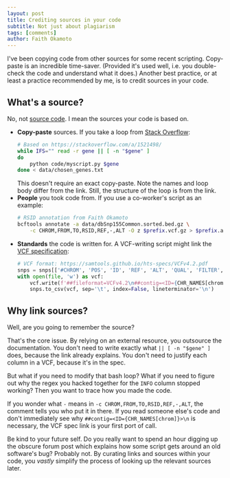 ```yaml
---
layout: post
title: Crediting sources in your code
subtitle: Not just about plagiarism
tags: [comments]
author: Faith Okamoto
---
```


I've been copying code from other sources for some recent scripting. Copy-paste
is an incredible time-saver. (Provided it's used well, i.e. you double-check the
code and understand what it does.) Another best practice, or at least a practice
recommended by me, is to credit sources in your code.

## What's a source?

No, not [source code][SourceCode]. I mean the sources your code is based on.

- **Copy-paste** sources. If you take a loop from [Stack Overflow][BashLoop]:
    ```bash
    # Based on https://stackoverflow.com/a/1521498/
    while IFS="" read -r gene || [ -n "$gene" ]
    do
        python code/myscript.py $gene
    done < data/chosen_genes.txt
    ```
    This doesn't require an exact copy-paste. Note the names and loop body 
    differ from the link. Still, the structure of the loop is from the link.
- **People** you took code from. If you use a co-worker's script as an example:
    ```bash
    # RSID annotation from Faith Okamoto
    bcftools annotate -a data/dbSnp155Common.sorted.bed.gz \
        -c CHROM,FROM,TO,RSID,REF,-,ALT -O z $prefix.vcf.gz > $prefix.annotated.vcf.gz
    ```
- **Standards** the code is written for. A VCF-writing script might 
link the [VCF specification][VCF]:
    ```python
    # VCF format: https://samtools.github.io/hts-specs/VCFv4.2.pdf
    snps = snps[['#CHROM', 'POS', 'ID', 'REF', 'ALT', 'QUAL', 'FILTER', 'INFO']]
    with open(file, 'w') as vcf:
        vcf.write(f'##fileformat=VCFv4.2\n##contig=<ID={CHR_NAMES[chrom]}>\n')
        snps.to_csv(vcf, sep='\t', index=False, lineterminator='\n')
    ```

## Why link sources?

Well, are you going to remember the source?

That's the core issue. By relying on an external resource, you outsource the 
documentation. You don't need to write exactly what `|| [ -n "$gene" ]` does, 
because the link already explains. You don't need to justify each column in a
VCF, because it's in the spec. 

But what if you need to modify that bash loop? What if you need to figure out
why the regex you hacked together for the `INFO` column stopped working? Then
you want to trace how you made the code.

If you wonder what `-` means in `-c CHROM,FROM,TO,RSID,REF,-,ALT`, the comment 
tells you who put it in there. If you read someone else's code and don't 
immediately see why `##contig=<ID={CHR_NAMES[chrom]}>\n` is necessary, the VCF 
spec link is your first port of call.

Be kind to your future self. Do you really want to spend an hour digging up the 
obscure forum post which explains how some script gets around an old software's 
bug? Probably not. By curating links and sources within your code, you *vastly* 
simplify the process of looking up the relevant sources later.

[BashLoop]: https://stackoverflow.com/a/1521498/
[SourceCode]: https://www.geeksforgeeks.org/difference-between-source-code-and-object-code/
[VCF]: https://samtools.github.io/hts-specs/VCFv4.2.pdf
